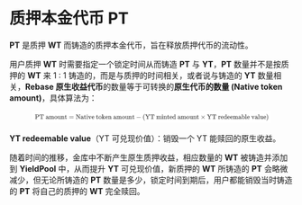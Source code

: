 # 质押本金代币 PT

**PT** 是质押 **WT** 而铸造的质押本金代币，旨在释放质押代币的流动性。

用户质押 **WT** 时需要指定一个锁定时间从而铸造 **PT** 与 **YT**，**PT** 数量并不是按质押的 **WT** 来 1 : 1 铸造的，而是与质押的时间相关，或者说与铸造的 **YT** 数量相关，**Rebase 原生收益代币**的数量等于可转换的**原生代币的数量 (Native token amount)**，具体算法为：

<figure><img src="../../.gitbook/assets/PTAmount.png" alt=""><figcaption></figcaption></figure>

**YT redeemable value**（YT 可兑现价值）：销毁一个 YT 能赎回的原生收益。

随着时间的推移，金库中不断产生原生质押收益，相应数量的 **WT** 被铸造并添加到 **YieldPool** 中，从而提升 **YT** 可兑现价值，新质押的 **WT** 所铸造的 **PT** 会略微减少，但无论所铸造的 **PT** 数量是多少，锁定时间到期后，用户都能销毁当时铸造的 **PT** 将自己的质押的 **WT** 完全赎回。
